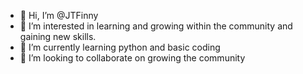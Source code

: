 - 👋 Hi, I’m @JTFinny
- 👀 I’m interested in learning and growing within the community and gaining new skills.
- 🌱 I’m currently learning python and basic coding
- 💞️ I’m looking to collaborate on growing the community


<!---
JTFinny/JTFinny is a ✨ special ✨ repository because its `README.md` (this file) appears on your GitHub profile.
You can click the Preview link to take a look at your changes.
--->
